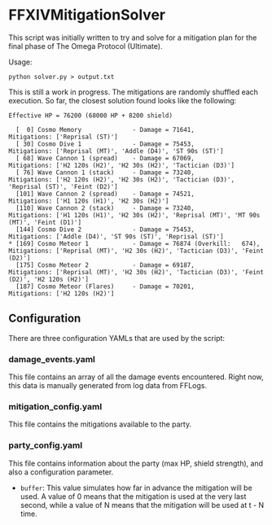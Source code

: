 # FFXIVMitigationSolver

This script was initially written to try and solve for a mitigation plan for
the final phase of The Omega Protocol (Ultimate).

Usage:
```
python solver.py > output.txt
```

This is still a work in progress. The mitigations are randomly shuffled each
execution. So far, the closest solution found looks like the following:
```
Effective HP = 76200 (68000 HP + 8200 shield)

  [  0] Cosmo Memory              - Damage = 71641,                   Mitigations: ['Reprisal (ST)']
  [ 30] Cosmo Dive 1              - Damage = 75453,                   Mitigations: ['Reprisal (MT)', 'Addle (D4)', 'ST 90s (ST)']
  [ 68] Wave Cannon 1 (spread)    - Damage = 67069,                   Mitigations: ['H2 120s (H2)', 'H2 30s (H2)', 'Tactician (D3)']
  [ 76] Wave Cannon 1 (stack)     - Damage = 73240,                   Mitigations: ['H2 120s (H2)', 'H2 30s (H2)', 'Tactician (D3)', 'Reprisal (ST)', 'Feint (D2)']
  [101] Wave Cannon 2 (spread)    - Damage = 74521,                   Mitigations: ['H1 120s (H1)', 'H2 30s (H2)']
  [110] Wave Cannon 2 (stack)     - Damage = 73240,                   Mitigations: ['H1 120s (H1)', 'H2 30s (H2)', 'Reprisal (MT)', 'MT 90s (MT)', 'Feint (D1)']
  [144] Cosmo Dive 2              - Damage = 75453,                   Mitigations: ['Addle (D4)', 'ST 90s (ST)', 'Reprisal (ST)']
* [169] Cosmo Meteor 1            - Damage = 76874 (Overkill:   674), Mitigations: ['Reprisal (MT)', 'H2 30s (H2)', 'Tactician (D3)', 'Feint (D2)']
  [175] Cosmo Meteor 2            - Damage = 69187,                   Mitigations: ['Reprisal (MT)', 'H2 30s (H2)', 'Tactician (D3)', 'Feint (D2)', 'H2 120s (H2)']
  [187] Cosmo Meteor (Flares)     - Damage = 70201,                   Mitigations: ['H2 120s (H2)']
```

## Configuration

There are three configuration YAMLs that are used by the script:

### damage_events.yaml

This file contains an array of all the damage events encountered. Right now,
this data is manually generated from log data from FFLogs.

### mitigation_config.yaml

This file contains the mitigations available to the party.

### party_config.yaml

This file contains information about the party (max HP, shield strength), and
also a configuration parameter.

- `buffer`: This value simulates how far in advance the mitigation will be used.
  A value of 0 means that the mitigation is used at the very last second, while
  a value of N means that the mitigation will be used at t - N time.